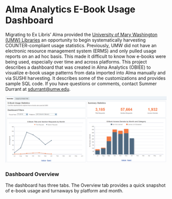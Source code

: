 # Alma Analytics E-Book Usage Dashboard

Migrating to Ex Libris’ Alma provided the [University of Mary Washington (UMW) Libraries](https://libraries.umw.edu) an opportunity to begin systematically harvesting COUNTER-compliant usage statistics. Previously, UMW did not have an electronic resource management system (ERMS) and only pulled usage reports on an ad hoc basis. This made it difficult to know how e-books were being used, especially over time and across platforms. This project describes a dashboard that was created in Alma Analytics (OBIEE) to visualize e-book usage patterns from data imported into Alma manually and via SUSHI harvesting. It describes some of the customizations and provides sample SQL code. If you have questions or comments, contact Summer Durrant at <sdurrant@umw.edu>. 

![E-Book Dashboard in Alma Analytics](images/dashboard_overview.PNG "Overview Tab of E-Book Dashboard")

### Dashboard Overview

The dashboard has three tabs. The Overview tab provides a quick snapshot of e-book usage and turnaways by platform and month. 

